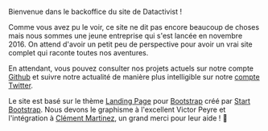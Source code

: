 Bienvenue dans le backoffice du site de Datactivist ! 

Comme vous avez pu le voir, ce site ne dit pas encore beaucoup de choses mais nous sommes une jeune entreprise qui s'est lancée en novembre 2016. On attend d'avoir un petit peu de perspective pour avoir un vrai site complet qui raconte toutes nos aventures. 

En attendant, vous pouvez consulter nos projets actuels sur notre compte [Github](www.github.com/datactivist) et suivre notre actualité de manière plus intelligible sur notre [compte Twitter](www.twitter.com/datactivi_st). 

Le site est basé sur le thème [Landing Page](http://startbootstrap.com/template-overviews/landing-page/) pour [Bootstrap](http://getbootstrap.com/) créé par [Start Bootstrap](http://startbootstrap.com/). Nous devons le graphisme à l'excellent Victor Peyre et l'intégration à [Clément Martinez](http://clementmartinez.fr), un grand merci pour leur aide ! 🙌
